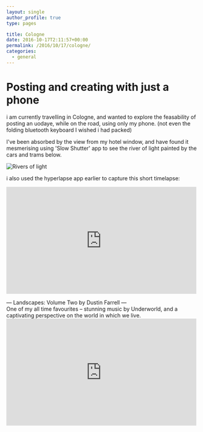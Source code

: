 ```yaml
---
layout: single
author_profile: true
type: pages

title: Cologne
date: 2016-10-17T2:11:57+00:00
permalink: /2016/10/17/cologne/
categories:
  - general
---
```


# Posting and creating with just a phone

i am currently travelling in Cologne, and wanted to explore the feasability of posting an uodaye, while on the road, using only my phone. (not even the folding bluetooth keyboard I wished i had packed)

I've been absorbed by the view from my hotel window, and have found it mesmerising using 'Slow Shutter' app to see the river of light painted by the cars and trams below.

![Rivers of light]({{site.url}}/images/posts/cologne-river-of-light.jpg)

i also used the hyperlapse app earlier to capture this short timelapse:
<p>
<iframe src="http://player.vimeo.com/video/187689565?portrait=0&color=ffffff" width="500" height="281" frameborder="0"></iframe></p>

<p>&#8212; Landscapes: Volume Two by Dustin Farrell &#8212;<br />
One of my all time favourites &#8211; stunning music by Underworld, and a captivating perspective on the world in which we live.<br />
<iframe src="http://player.vimeo.com/video/29950141?portrait=0&amp;color=ffffff" width="500" height="281" frameborder="0"></iframe></p>
